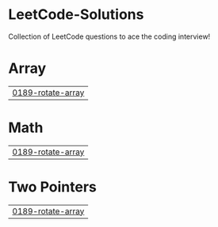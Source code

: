 # LeetCode-Solutions
Collection of LeetCode questions to ace the coding interview!


# Array
|  |
| ------- |
| [0189-rotate-array](https://github.com/Ravi02205/LeetCode-Solutions/tree/master/0189-rotate-array) |
# Math
|  |
| ------- |
| [0189-rotate-array](https://github.com/Ravi02205/LeetCode-Solutions/tree/master/0189-rotate-array) |
# Two Pointers
|  |
| ------- |
| [0189-rotate-array](https://github.com/Ravi02205/LeetCode-Solutions/tree/master/0189-rotate-array) |